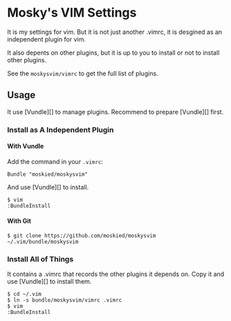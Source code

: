 Mosky's VIM Settings
====================

It is my settings for vim. But it is not just another .vimrc, it is desgined as an independent plugin for vim.

It also depents on other plugins, but it is up to you to install or not to install other plugins.

See the `moskysvim/vimrc` to get the full list of plugins.

Usage
-----

It use [Vundle][] to manage plugins. Recommend to prepare [Vundle][] first.

### Install as A Independent Plugin

#### With Vundle

Add the command in your `.vimrc`:

    Bundle "moskied/moskysvim"

And use [Vundle][] to install.

    $ vim
    :BundleInstall

#### With Git

    $ git clone https://github.com/moskied/moskysvim ~/.vim/bundle/moskysvim

### Install All of Things

It contains a .vimrc that records the other plugins it depends on. Copy it and use [Vundle][] to install them.

    $ cd ~/.vim
    $ ln -s bundle/moskysvim/vimrc .vimrc
    $ vim
    :BundleInstall

[Vindle]: https://github.com/gmarik/vundle/
